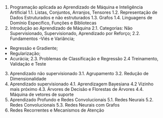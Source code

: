 1. Programação aplicada ao Aprendizado de Máquina e Inteligência Artificial
1.1. Listas, Conjuntos, Arranjos, Tensores
1.2. Representação de Dados Estruturados e não estruturados
1.3. Grafos
1.4. Linguagens de Domínio Específico, Funções e Bibliotecas 
2. Introdução ao Aprendizado de Máquina
2.1. Categorias: Não Supervisionado, Supervisionado, Aprendizado por  Reforço;
2.2. Fundamentos
-Viés e Variância;
- Regressão e Gradiente;
- Regularização;
- Acurácia;
2.3. Problemas de Classificação e Regressão
2.4  Treinamento, Validação e Teste
3. Aprendizado não supervisionado
3.1. Agrupamento
3.2. Redução de Dimensionalidade
4. Aprendizado supervisionado
4.1. Aprendizagem Bayesiana
4.2 Vizinho mais próximo
4.3. Árvores de Decisão e Florestas de Árvores
4.4. Máquina de vetores de suporte
5. Aprendizado Profundo e Redes Convolucionais
5.1. Redes Neurais
5.2. Redes Convolucionais
5.3. Redes Neurais com Grafos
6. Redes Recorrentes e Mecanismos de Atenção

